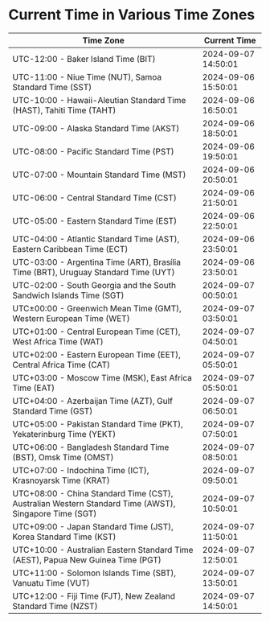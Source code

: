 # Current Time in Various Time Zones

| Time Zone | Current Time |
|-----------|--------------|
| UTC-12:00 - Baker Island Time (BIT) | 2024-09-07 14:50:01 |
| UTC-11:00 - Niue Time (NUT), Samoa Standard Time (SST) | 2024-09-06 15:50:01 |
| UTC-10:00 - Hawaii-Aleutian Standard Time (HAST), Tahiti Time (TAHT) | 2024-09-06 16:50:01 |
| UTC-09:00 - Alaska Standard Time (AKST) | 2024-09-06 18:50:01 |
| UTC-08:00 - Pacific Standard Time (PST) | 2024-09-06 19:50:01 |
| UTC-07:00 - Mountain Standard Time (MST) | 2024-09-06 20:50:01 |
| UTC-06:00 - Central Standard Time (CST) | 2024-09-06 21:50:01 |
| UTC-05:00 - Eastern Standard Time (EST) | 2024-09-06 22:50:01 |
| UTC-04:00 - Atlantic Standard Time (AST), Eastern Caribbean Time (ECT) | 2024-09-06 23:50:01 |
| UTC-03:00 - Argentina Time (ART), Brasília Time (BRT), Uruguay Standard Time (UYT) | 2024-09-06 23:50:01 |
| UTC-02:00 - South Georgia and the South Sandwich Islands Time (SGT) | 2024-09-07 00:50:01 |
| UTC±00:00 - Greenwich Mean Time (GMT), Western European Time (WET) | 2024-09-07 03:50:01 |
| UTC+01:00 - Central European Time (CET), West Africa Time (WAT) | 2024-09-07 04:50:01 |
| UTC+02:00 - Eastern European Time (EET), Central Africa Time (CAT) | 2024-09-07 05:50:01 |
| UTC+03:00 - Moscow Time (MSK), East Africa Time (EAT) | 2024-09-07 05:50:01 |
| UTC+04:00 - Azerbaijan Time (AZT), Gulf Standard Time (GST) | 2024-09-07 06:50:01 |
| UTC+05:00 - Pakistan Standard Time (PKT), Yekaterinburg Time (YEKT) | 2024-09-07 07:50:01 |
| UTC+06:00 - Bangladesh Standard Time (BST), Omsk Time (OMST) | 2024-09-07 08:50:01 |
| UTC+07:00 - Indochina Time (ICT), Krasnoyarsk Time (KRAT) | 2024-09-07 09:50:01 |
| UTC+08:00 - China Standard Time (CST), Australian Western Standard Time (AWST), Singapore Time (SGT) | 2024-09-07 10:50:01 |
| UTC+09:00 - Japan Standard Time (JST), Korea Standard Time (KST) | 2024-09-07 11:50:01 |
| UTC+10:00 - Australian Eastern Standard Time (AEST), Papua New Guinea Time (PGT) | 2024-09-07 12:50:01 |
| UTC+11:00 - Solomon Islands Time (SBT), Vanuatu Time (VUT) | 2024-09-07 13:50:01 |
| UTC+12:00 - Fiji Time (FJT), New Zealand Standard Time (NZST) | 2024-09-07 14:50:01 |
